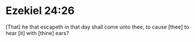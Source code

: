 # Ezekiel 24:26

[That] he that escapeth in that day shall come unto thee, to cause [thee] to hear [it] with [thine] ears?